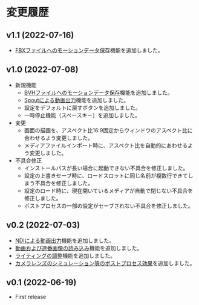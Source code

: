 # 変更履歴

## v1.1 (2022-07-16)
- [FBXファイルへのモーションデータ保存](../how-to-use-export/#FBX)機能を追加しました。

## v1.0 (2022-07-08)
- 新規機能
    - [BVHファイルへのモーションデータ保存](../how-to-use-export/#bvh)機能を追加しました。
    - [Spoutによる動画出力](../how-to-use-export/#spout)機能を追加しました。
    - 設定をデフォルトに戻すボタンを追加しました。
    - 一時停止機能（スペースキー）を追加しました。
- 変更
    - 画面の描画を、アスペクト比16:9固定からウィンドウのアスペクト比に合わせるよう変更しました。
    - メディアファイルインポート時に、アスペクト比を自動的にあわせるよう変更しました。
- 不具合修正
    - インストールパスが長い場合に起動できない不具合を修正しました。
    - 設定の上書きセーブ時に、ロードスロットに同じ名前が複数行できてしまう不具合を修正しました。
    - 設定のロード時に、現在開いているメディアが自動で閉じない不具合を修正しました。
    - ポストプロセスの一部の設定がセーブされない不具合を修正しました。

## v0.2 (2022-07-03)
- [NDIによる動画出力](../how-to-use-export/#ndi)機能を追加しました。
- [動画および連番画像の読み込み](../advanced-environment/#_3)機能を追加しました。
- [ライティングの調整](../advanced-lighting)機能を追加しました。
- [カメラレンズのシミュレーション等のポストプロセス効果](../advanced-postprocess)を追加しました。

## v0.1 (2022-06-19)
- First release